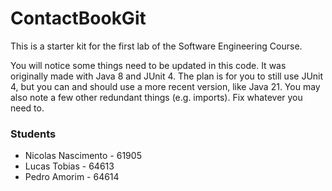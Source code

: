 # ContactBookGit

This is a starter kit for the first lab of the Software Engineering Course.

You will notice some things need to be updated in this code. It was originally made with Java 8 and JUnit 4. The plan is for you to still use JUnit 4, but you can and should use a more recent version, like Java 21. You may also note a few other redundant things (e.g. imports). Fix whatever you need to.

### Students 
- Nicolas Nascimento - 61905
- Lucas Tobias - 64613
- Pedro Amorim - 64614